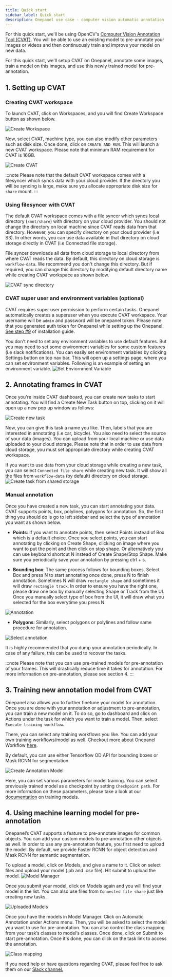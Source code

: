 ```yaml
---
title: Quick start
sidebar_label: Quick start
description: Onepanel use case - computer vision automatic annotation
---
```


For this quick start, we'll be using OpenCV's [Computer Vision Annotation Tool (CVAT)](https://github.com/opencv/cvat). You will be able to use an existing model to pre-annotate your images or videos and then continuously train and improve your model on new data.

For this quick start, we'll setup CVAT on Onepanel, annotate some images, train a model on this images, and use this newly trained model for pre-annotation.

## 1. Setting up CVAT

### Creating CVAT workspace

To launch CVAT, click on Workspaces, and you will find Create Workspace button as shown below.

![Create Workspace](/img/create_workspaces_button_in_workspaces_page.png)

Now, select CVAT, machine type, you can also modify other parameters such as disk size. Once done, click on `CREATE AND RUN`. This will launch a new CVAT workspace. Please note that minimum RAM requirement for CVAT is 16GB.

![Create CVAT](/img/launch_cvat.png)

:::note
Please note that the default CVAT workspace comes with a filesyncer which syncs data with your cloud provider. If the directory you will be syncing is large, make sure you allocate appropriate disk size for `share` mount.
:::

### Using filesyncer with CVAT

The default CVAT workspace comes with a file syncer which syncs local directory (`/mnt/share`) with directory on your cloud provider. You should not change the directory on local machine since CVAT reads data from that directory. However, you can specify directory on your cloud provider (i.e S3). In other words, you can use data available in that directory on cloud storage directly in CVAT (i.e Connected file storage).

File syncer downloads all data from cloud storage to local directory from where CVAT reads the data. By default, this directory on cloud storage is `workflow-data`. We recommend you don't change this directory. But if required, you can change this directory by modifying default directory name while creating CVAT workspace as shown below.

![CVAT sync directory](/img/sync_dir.png)

### CVAT super user and environment variables (optional)

CVAT requires super user permission to perform certain tasks. Onepanel automatically creates a superuser when you execute CVAT workspace. Your username will be `admin` and password will be onepanel token. Please note that you generated auth token for Onepanel while setting up the Onepanel. [See step #9](/docs/getting-started/quickstart#step-1-install-onepanel) of installation guide.

You don't need to set any environment variables to use default features. But you may need to set some environment variables for some custom features (i.e slack notifications). You can easily set environment variables by clicking Settings button on top nav bar. This will open up a settings page, where you can set environment variables. Following is an example of setting an environment variable.
![Set Enviornment Variable](/img/env_set.PNG)

## 2. Annotating frames in CVAT

Once you're inside CVAT dashboard, you can create new tasks to start annotating. You will find a Create New Task button on top, clicking on it will open up a new pop up window as follows:

![Create new task](/img/create_new_task.PNG)

Now, you can give this task a name you like. Then, labels that you are interested in annotating (i.e car, bicycle). You also need to select the source of your data (images). You can upload from your local machine or use data uploaded to your cloud storage. Please note that in order to use data from cloud storage, you must set appropriate directory while creating CVAT workspace. 

If you want to use data from your cloud storage while creating a new task, you can select `Connected file share` while creating new task. It will show all the files from `workflow-data` (by default) directory on cloud storage.
![Create task from shared storage](/img/create_new_task_shared.PNG)

### Manual annotation

Once you have created a new task, you can start annotating your data. CVAT supports points, box, polylines, polygons for annotation. So, the first thing you should do is go to left sidebar and select the type of annotation you want as shown below. 

- **Points**: 
If you want to annotate points, then select Points instead of Box which is a default choice. Once you select points, you can start annotating by clicking on Create Shape, clicking on image where you want to put the point and then click on stop shape. Or alternatively you can use keyboard shortcut N instead of Create Shape/Stop Shape. Make sure you periodically save your annotation by pressing ctrl + s.

- **Bounding box**:
The same process follows for bounding boxes. Select Box and press N to start annotating once done, press N to finish annotation. Sometimes N will draw `rectangle shape` and sometimes it will draw `rectangle track`. In order to ensure you have the right one, please draw one box by manually selecting Shape or Track from the UI. Once you manually select type of box from the UI, it will draw what you selected for the box everytime you press N.

![Annotation](/img/draw_shape.PNG)

- **Polygons**:
Similarly, select polygons or polylines and follow same procedure for annotation.

![Select annotation](/img/rectange_new_cvat.PNG)

It is highly recommended that you dump your annotation periodically. In case of any failure, this can be used to recover the tasks.

:::note
Please note that you can use pre-trained models for pre-annotation of your frames. This will drastically reduce time it takes for annotation. For more information on pre-annotation, please see section 4.
:::

## 3. Training new annotation model from CVAT

Onepanel also allows you to further finetune your model for annotation. Once you are done with your annotation or adjustment to pre-annotation, you can train a new model on it. To do so, go to dashboard and click on Actions under the task for which you want to train a model. Then, select `Execute training workflow`.

There, you can select any training workflows you like. You can add your own training workflows/model as well. Checkout more about Onepanel Workflow [here](/docs/getting-started/concepts/workflows).

By default, you can use either Tensorflow OD API for bounding boxes or Mask RCNN for segmentation.

![Create Annotation Model](/img/maskrcnn-training.png)

Here, you can set various parameters for model training. You can select previously trained model as a checkpoint by setting `Checkpoint path`. For more information on these parameters, please take a look at our [documentation](./cvat_annotation_model) on training models.

## 4. Using machine learning model for pre-annotation

Onepanel’s CVAT supports a feature to pre-annotate images for common objects. You can add your custom models to pre-annotation other objects as well. In order to use any pre-annotation feature, you first need to upload the model. By default, we provide Faster RCNN for object detection and Mask RCNN for semantic segmentation. 

To upload a model, click on Models, and give a name to it. Click on select files and upload your model (.pb and .csv file). Hit submit to upload the model. 
![Model Manager](/img/upload_model.PNG)

Once you submit your model, click on Models again and you will find your model in the list. You can also use files from `Connected file share` just like creating new tasks.

![Uploaded Models](/img/upload_model_after.PNG)

Once you have the models in Model Manager. Click on Automatic Annotation under Actions menu. Then, you will be asked to select the model you want to use for pre-annotation. You can also control the class mapping from your task’s classes to model’s classes. Once done, click on Submit to start pre-annotation. Once it's done, you can click on the task link to access the annotation.

![Class mapping](/img/class_mapping.png)

If you need help or have questions regarding CVAT, please feel free to ask them on our [Slack channel.](https://join.slack.com/t/onepanel-ce/shared_invite/zt-eyjnwec0-nLaHhjif9Y~gA05KuX6AUg)